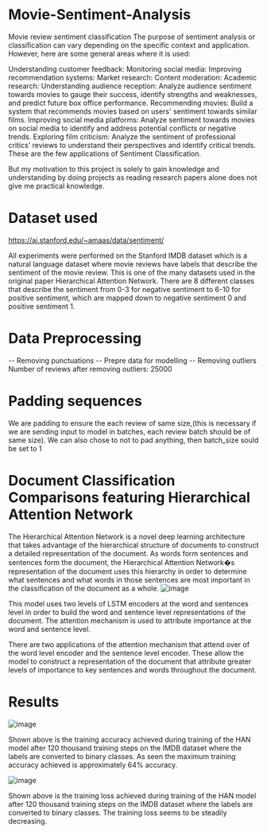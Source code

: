 # Movie-Sentiment-Analysis
Movie review sentiment classification
The purpose of sentiment analysis or classification can vary depending on the specific context and application. However, here are some general areas where it is used:

Understanding customer feedback:
Monitoring social media:
Improving recommendation systems:
Market research:
Content moderation:
Academic research:
Understanding audience reception: Analyze audience sentiment towards movies to gauge their success, identify strengths and weaknesses, and predict future box office performance.
Recommending movies: Build a system that recommends movies based on users' sentiment towards similar films.
Improving social media platforms: Analyze sentiment towards movies on social media to identify and address potential conflicts or negative trends.
Exploring film criticism: Analyze the sentiment of professional critics' reviews to understand their perspectives and identify critical trends.
These are the few applications of Sentiment Classification.

But my motivation to this project is solely to gain knowledge and understanding by doing projects as reading research papers alone does not give me practical knowledge.
# Dataset used
https://ai.stanford.edu/~amaas/data/sentiment/

All experiments were performed on the Stanford IMDB dataset which is a natural language dataset where movie reviews have labels that describe the sentiment of the movie review. This is one of the many datasets used in the original paper Hierarchical Attention Network. There are 8 different classes that describe the sentiment from 0-3 for negative sentiment to 6-10 for positive sentiment, which are mapped down to negative sentiment 0 and positive sentiment 1.
# Data Preprocessing
-- Removing punctuations
-- Prepre data for modelling
-- Removing outliers
Number of reviews after removing outliers:  25000
# Padding sequences
We are padding to ensure the each review of same size,(this is necessary if we are sending input to model in batches, each review batch should be of same size).
We can also chose to not to pad anything, then batch_size sould be set to 1


# Document Classification Comparisons featuring Hierarchical Attention Network
The Hierarchical Attention Network is a novel deep learning architecture that takes advantage of the hierarchical structure of documents to construct a detailed representation of the document. As words form sentences and sentences form the document, the Hierarchical Attention Network�s representation of the document uses this hierarchy in order to determine what sentences and what words in those sentences are most important in the classification of the document as a whole.
![image](https://github.com/MARCUS-MITc/Movie-Sentiment-Analysis/assets/123622512/53b7e02d-e8ad-4cd2-a921-0ba27019db0f)

This model uses two levels of LSTM encoders at the word and sentences level in order to build the word and sentence level representations of the document. The attention mechanism is used to attribute importance at the word and sentence level.

There are two applications of the attention mechanism that attend over of the word level encoder and the sentence level encoder. These allow the model to construct a representation of the document that attribute greater levels of importance to key sentences and words throughout the document.

# Results
![image](https://github.com/MARCUS-MITc/Movie-Sentiment-Analysis/assets/123622512/bbeea3ff-dbf2-4268-88be-88f64478faac)

Shown above is the training accuracy achieved during training of the HAN model after 120 thousand training steps on the IMDB dataset where the labels are converted to binary classes. As seen the maximum training accuracy achieved is approximately 64% accuracy.

![image](https://github.com/MARCUS-MITc/Movie-Sentiment-Analysis/assets/123622512/4ec0aea7-2cae-4815-be70-6bf60ac9fcaa)

Shown above is the training loss achieved during training of the HAN model after 120 thousand training steps on the IMDB dataset where the labels are converted to binary classes. The training loss seems to be steadily decreasing.

